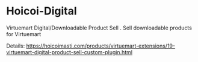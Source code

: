 # Hoicoi-Digital
Virtuemart Digital/Downloadable Product Sell . Sell downloadable products for Virtuemart

Details: https://hoicoimasti.com/products/virtuemart-extensions/19-virtuemart-digital-product-sell-custom-plugin.html
